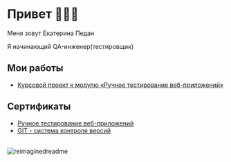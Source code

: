 # Привет 👋👩‍💻

Меня зовут Екатерина Педан

Я начинающий QA-инженер(тестировщик)

## Мои работы

* [Курсовой проект к модулю «Ручное тестирование веб-приложений»](https://github.com/EkaterinaPedan/portfolio/tree/main/coursework)


## Сертификаты

* [Ручное тестирование веб-приложений](https://github.com/EkaterinaPedan/certificates/blob/main/attachments/manual-testing-certificate.jpg)
* [GIT - система контроля версий](https://github.com/EkaterinaPedan/certificates/blob/main/attachments/git-certificate.jpg)

<br>
 <img src="https://myreadme.vercel.app/api/embed/EkaterinaPedan?panels=userstatistics,toprepositories,toplanguages,commitgraph" alt="reimaginedreadme" />